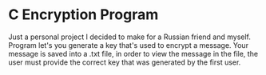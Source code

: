 # C Encryption Program

Just a personal project I decided to make for a Russian friend and myself. 
Program let's you generate a key that's used to encrypt a message. Your message is saved into a .txt file,
in order to view the message in the file, the user must provide the correct key that was generated by the first user. 

